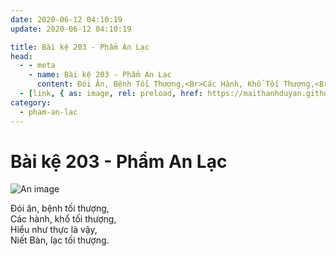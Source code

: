 ```yaml
---
date: 2020-06-12 04:10:19
update: 2020-06-12 04:10:19

title: Bài kệ 203 - Phẩm An Lạc
head:
  - - meta
    - name: Bài kệ 203 - Phẩm An Lạc
      content: Ðói Ăn, Bệnh Tối Thượng,<Br>Các Hành, Khổ Tối Thượng,<Br>Hiểu Như Thực Là Vậy,<Br>Niết Bàn, Lạc Tối Thượng.<Br>
  - [link, { as: image, rel: preload, href: https://maithanhduyan.github.io/kinh-phap-cu/img/pham-an-lac/pham-an-lac-203.jpg }]
category:
  - pham-an-lac
---
```


# Bài kệ 203 - Phẩm An Lạc

![An image](/img/pham-an-lac/pham-an-lac-203.jpg)

Ðói ăn, bệnh tối thượng,<br>Các hành, khổ tối thượng,<br>Hiểu như thực là vậy,<br>Niết Bàn, lạc tối thượng.<br>
